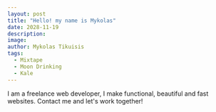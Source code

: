 ```yaml
---
layout: post
title: "Hello! my name is Mykolas"
date: 2028-11-19
description: 
image: 
author: Mykolas Tikuisis
tags:
  - Mixtape
  - Moon Drinking
  - Kale
---
```

I am a freelance web developer, I make functional, beautiful and fast websites. Contact me and let's work together!